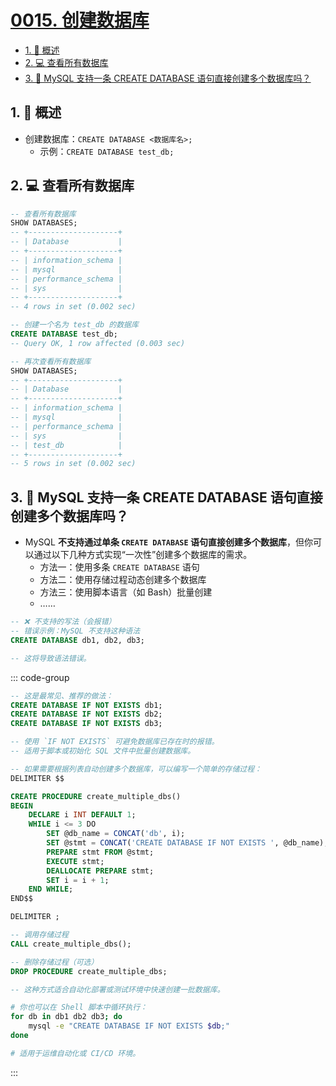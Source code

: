 # [0015. 创建数据库](https://github.com/Tdahuyou/TNotes.mysql/tree/main/notes/0015.%20%E5%88%9B%E5%BB%BA%E6%95%B0%E6%8D%AE%E5%BA%93)

<!-- region:toc -->

- [1. 📝 概述](#1--概述)
- [2. 💻 查看所有数据库](#2--查看所有数据库)
- [3. 🤔 MySQL 支持一条 CREATE DATABASE 语句直接创建多个数据库吗？](#3--mysql-支持一条-create-database-语句直接创建多个数据库吗)

<!-- endregion:toc -->

## 1. 📝 概述

- 创建数据库：`CREATE DATABASE <数据库名>;`
  - 示例：`CREATE DATABASE test_db;`

## 2. 💻 查看所有数据库

```sql {26}
-- 查看所有数据库
SHOW DATABASES;
-- +--------------------+
-- | Database           |
-- +--------------------+
-- | information_schema |
-- | mysql              |
-- | performance_schema |
-- | sys                |
-- +--------------------+
-- 4 rows in set (0.002 sec)

-- 创建一个名为 test_db 的数据库
CREATE DATABASE test_db;
-- Query OK, 1 row affected (0.003 sec)

-- 再次查看所有数据库
SHOW DATABASES;
-- +--------------------+
-- | Database           |
-- +--------------------+
-- | information_schema |
-- | mysql              |
-- | performance_schema |
-- | sys                |
-- | test_db            |
-- +--------------------+
-- 5 rows in set (0.002 sec)
```

## 3. 🤔 MySQL 支持一条 CREATE DATABASE 语句直接创建多个数据库吗？

- MySQL **不支持通过单条 `CREATE DATABASE` 语句直接创建多个数据库**，但你可以通过以下几种方式实现“一次性”创建多个数据库的需求。
  - 方法一：使用多条 `CREATE DATABASE` 语句
  - 方法二：使用存储过程动态创建多个数据库
  - 方法三：使用脚本语言（如 Bash）批量创建
  - ……

```sql
-- ❌ 不支持的写法（会报错）
-- 错误示例：MySQL 不支持这种语法
CREATE DATABASE db1, db2, db3;

-- 这将导致语法错误。
```

::: code-group

```sql [1]
-- 这是最常见、推荐的做法：
CREATE DATABASE IF NOT EXISTS db1;
CREATE DATABASE IF NOT EXISTS db2;
CREATE DATABASE IF NOT EXISTS db3;

-- 使用 `IF NOT EXISTS` 可避免数据库已存在时的报错。
-- 适用于脚本或初始化 SQL 文件中批量创建数据库。
```

```sql [2]
-- 如果需要根据列表自动创建多个数据库，可以编写一个简单的存储过程：
DELIMITER $$

CREATE PROCEDURE create_multiple_dbs()
BEGIN
    DECLARE i INT DEFAULT 1;
    WHILE i <= 3 DO
        SET @db_name = CONCAT('db', i);
        SET @stmt = CONCAT('CREATE DATABASE IF NOT EXISTS ', @db_name);
        PREPARE stmt FROM @stmt;
        EXECUTE stmt;
        DEALLOCATE PREPARE stmt;
        SET i = i + 1;
    END WHILE;
END$$

DELIMITER ;

-- 调用存储过程
CALL create_multiple_dbs();

-- 删除存储过程（可选）
DROP PROCEDURE create_multiple_dbs;

-- 这种方式适合自动化部署或测试环境中快速创建一批数据库。
```

```bash [3]
# 你也可以在 Shell 脚本中循环执行：
for db in db1 db2 db3; do
    mysql -e "CREATE DATABASE IF NOT EXISTS $db;"
done

# 适用于运维自动化或 CI/CD 环境。
```

:::
